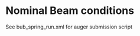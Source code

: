 Nominal Beam conditions
======================

See bub_spring_run.xml for auger submission script


